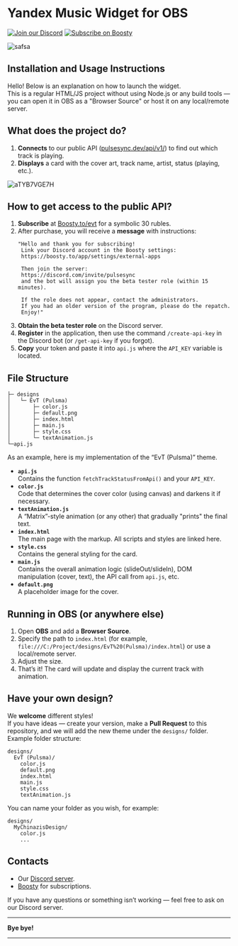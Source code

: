 # Yandex Music Widget for OBS

[![Join our Discord](https://img.shields.io/discord/1227552882744754267?label=Discord&logo=discord&logoColor=white&style=for-the-badge)](https://discord.com/invite/pulsesync)
[![Subscribe on Boosty](https://img.shields.io/badge/Boosty-Subscribe-orange?style=for-the-badge)](https://boosty.to/evt)

![safsa](https://repository-images.githubusercontent.com/915801533/829d6f0f-0207-4eda-b064-a3362d28ad2c)

## Installation and Usage Instructions

Hello! Below is an explanation on how to launch the widget.  
This is a regular HTML/JS project without using Node.js or any build tools — you can open it in OBS as a "Browser Source" or host it on any local/remote server.

## What does the project do?

1. **Connects** to our public API ([pulsesync.dev/api/v1/](https://ru-node-1.pulsesync.dev/api/v1/)) to find out which track is playing.  
2. **Displays** a card with the cover art, track name, artist, status (playing, etc.).

![aTYB7VGE7H](https://github.com/user-attachments/assets/2e5a33ed-5e43-41d0-82e8-19b96067b79b)

## How to get access to the public API?

1. **Subscribe** at [Boosty.to/evt](https://boosty.to/evt) for a symbolic 30 rubles.  
2. After purchase, you will receive a **message** with instructions:
   ```text
   "Hello and thank you for subscribing!
    Link your Discord account in the Boosty settings:
    https://boosty.to/app/settings/external-apps
    
    Then join the server:
    https://discord.com/invite/pulsesync
    and the bot will assign you the beta tester role (within 15 minutes).
    
    If the role does not appear, contact the administrators.
    If you had an older version of the program, please do the repatch.
    Enjoy!"
   ```
3. **Obtain the beta tester role** on the Discord server.
4. **Register** in the application, then use the command `/create-api-key` in the Discord bot (or `/get-api-key` if you forgot).
5. **Copy** your token and paste it into `api.js` where the `API_KEY` variable is located.

## File Structure

```
├─ designs
│   └─ EvT (Pulsma)
│       ├─ color.js
│       ├─ default.png
│       ├─ index.html
│       ├─ main.js
│       ├─ style.css
│       └─ textAnimation.js
└─api.js
```

As an example, here is my implementation of the “EvT (Pulsma)” theme.

- **`api.js`**  
  Contains the function `fetchTrackStatusFromApi()` and your `API_KEY`.  
- **`color.js`**  
  Code that determines the cover color (using canvas) and darkens it if necessary.  
- **`textAnimation.js`**  
  A “Matrix”-style animation (or any other) that gradually "prints" the final text.  
- **`index.html`**  
  The main page with the markup. All scripts and styles are linked here.  
- **`style.css`**  
  Contains the general styling for the card.  
- **`main.js`**  
  Contains the overall animation logic (slideOut/slideIn), DOM manipulation (cover, text), the API call from `api.js`, etc.  
- **`default.png`**  
  A placeholder image for the cover.

## Running in OBS (or anywhere else)

1. Open **OBS** and add a **Browser Source**.  
2. Specify the path to `index.html` (for example, `file:///C:/Project/designs/EvT%20(Pulsma)/index.html`) or use a local/remote server.  
3. Adjust the size.  
4. That’s it! The card will update and display the current track with animation.

## Have your own design?

We **welcome** different styles!  
If you have ideas — create your version, make a **Pull Request** to this repository, and we will add the new theme under the `designs/` folder.  
Example folder structure:  
```
designs/
  EvT (Pulsma)/
    color.js
    default.png
    index.html
    main.js
    style.css
    textAnimation.js
```
You can name your folder as you wish, for example:  
```
designs/
  MyChinazisDesign/
    color.js
    ...
```

## Contacts

- Our [Discord server](https://discord.com/invite/pulsesync).  
- [Boosty](https://boosty.to/evt) for subscriptions.  

If you have any questions or something isn’t working — feel free to ask on our Discord server.

---
**Bye bye!**

---